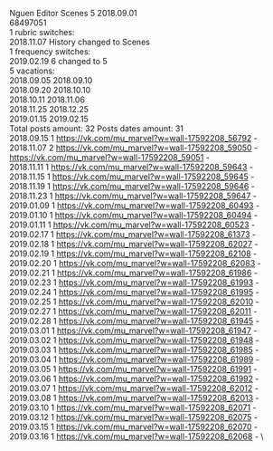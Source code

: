 Nguen	Editor Scenes 5 2018.09.01\
68497051\
1 rubric switches:\
2018.11.07 History changed to Scenes \
1 frequency switches:\
2019.02.19 6 changed to 5 \
5 vacations:\
2018.09.05 2018.09.10 \
2018.09.20 2018.10.10 \
2018.10.11 2018.11.06 \
2018.11.25 2018.12.25 \
2019.01.15 2019.02.15 \
Total posts amount: 32	Posts dates amount: 31\
2018.09.15 1 https://vk.com/mu_marvel?w=wall-17592208_56792 - \
2018.11.07 2 https://vk.com/mu_marvel?w=wall-17592208_59050 - https://vk.com/mu_marvel?w=wall-17592208_59051 - \
2018.11.11 1 https://vk.com/mu_marvel?w=wall-17592208_59643 - \
2018.11.15 1 https://vk.com/mu_marvel?w=wall-17592208_59645 - \
2018.11.19 1 https://vk.com/mu_marvel?w=wall-17592208_59646 - \
2018.11.23 1 https://vk.com/mu_marvel?w=wall-17592208_59647 - \
2019.01.09 1 https://vk.com/mu_marvel?w=wall-17592208_60493 - \
2019.01.10 1 https://vk.com/mu_marvel?w=wall-17592208_60494 - \
2019.01.11 1 https://vk.com/mu_marvel?w=wall-17592208_60523 - \
2019.02.17 1 https://vk.com/mu_marvel?w=wall-17592208_61373 - \
2019.02.18 1 https://vk.com/mu_marvel?w=wall-17592208_62027 - \
2019.02.19 1 https://vk.com/mu_marvel?w=wall-17592208_62108 - \
2019.02.20 1 https://vk.com/mu_marvel?w=wall-17592208_62083 - \
2019.02.21 1 https://vk.com/mu_marvel?w=wall-17592208_61986 - \
2019.02.23 1 https://vk.com/mu_marvel?w=wall-17592208_61993 - \
2019.02.24 1 https://vk.com/mu_marvel?w=wall-17592208_61995 - \
2019.02.25 1 https://vk.com/mu_marvel?w=wall-17592208_62010 - \
2019.02.27 1 https://vk.com/mu_marvel?w=wall-17592208_62011 - \
2019.02.28 1 https://vk.com/mu_marvel?w=wall-17592208_61945 - \
2019.03.01 1 https://vk.com/mu_marvel?w=wall-17592208_61947 - \
2019.03.02 1 https://vk.com/mu_marvel?w=wall-17592208_61948 - \
2019.03.03 1 https://vk.com/mu_marvel?w=wall-17592208_61985 - \
2019.03.04 1 https://vk.com/mu_marvel?w=wall-17592208_61989 - \
2019.03.05 1 https://vk.com/mu_marvel?w=wall-17592208_61991 - \
2019.03.06 1 https://vk.com/mu_marvel?w=wall-17592208_61992 - \
2019.03.07 1 https://vk.com/mu_marvel?w=wall-17592208_62012 - \
2019.03.08 1 https://vk.com/mu_marvel?w=wall-17592208_62013 - \
2019.03.10 1 https://vk.com/mu_marvel?w=wall-17592208_62071 - \
2019.03.12 1 https://vk.com/mu_marvel?w=wall-17592208_62075 - \
2019.03.15 1 https://vk.com/mu_marvel?w=wall-17592208_62070 - \
2019.03.16 1 https://vk.com/mu_marvel?w=wall-17592208_62068 - \

